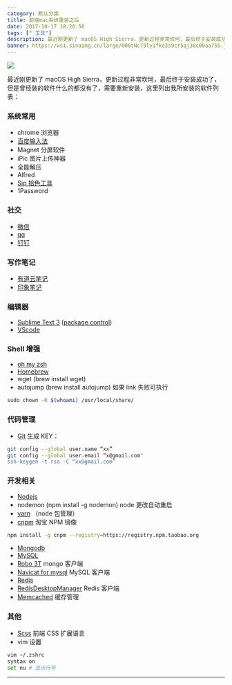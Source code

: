 ```yaml
---
category: 默认分类
title: 前端mac系统重装之后
date: 2017-10-17 18:20:50
tags: [" 工具"]
description: 最近刚更新了 macOS High Sierra，更新过程非常坎坷，最后终于安装成功了，但是曾经装的软件什么的都没有了，需要重新安装，这里列出我所安装的软件列表
banner: https://ws1.sinaimg.cn/large/006tNc79ly1fke3s9cr5qj30c00aa755.jpg
---
```


![](https://ws1.sinaimg.cn/large/006tNc79ly1fke3s9cr5qj30c00aa755.jpg)

最近刚更新了 macOS High Sierra，更新过程非常坎坷，最后终于安装成功了，但是曾经装的软件什么的都没有了，需要重新安装，这里列出我所安装的软件列表：

### 系统常用

*   chrome 浏览器
*   [百度输入法](https://srf.baidu.com/input/mac.html)
*   Magnet 分屏软件
*   iPic 图片上传神器
*   全能解压
*   Alfred
*   [Sip 拾色工具](http://sipapp.io/)
*   1Password

### 社交

*   [微信](http://weixin.qq.com/)
*   [qq](http://im.qq.com/macqq/)
*   [钉钉](https://im.dingtalk.com/)

### 写作笔记

*   [有道云笔记](http://note.youdao.com/)
*   [印象笔记](https://www.yinxiang.com/)

### 编辑器

*   [Sublime Text 3](http://www.sublimetext.com/) ([package control](https://packagecontrol.io/installation))
*   [VScode](https://code.visualstudio.com/)

### Shell 增强

*   [oh my zsh](http://ohmyz.sh/)
*   [Homebrew](https://brew.sh/)
*   wget (brew install wget)
*   autojump (brew install autojump)
    如果 link 失败可执行

```bash
sudo chown -R $(whoami) /usr/local/share/
```

### 代码管理

*   [Git](https://git-scm.com/)
    生成 KEY：

```bash
git config --global user.name “xx”
git config --global user.email “x@gmail.com"
ssh-keygen -t rsa -C “xx@gmail.com”
```

### 开发相关

*   [Nodejs](https://nodejs.org/en/download/)
*   nodemon (npm install -g nodemon) node 更改自动重启
*   [yarn](https://yarnpkg.com/zh-Hans/) （node 包管理）
*   [cnpm](https://npm.taobao.org/) 淘宝 NPM 镜像

```bash
npm install -g cnpm --registry=https://registry.npm.taobao.org
```

*   [Mongodb](https://www.mongodb.com/)
*   [MySQL](https://www.mysql.com/)
*   [Robo 3T](https://robomongo.org/) mongo 客户端
*   [Navicat for mysql](http://www.navicat.com.cn) MySQL 客户端
*   [Redis](http://www.redis.cn/)
*   [RedisDesktopManager](https://github.com/uglide/RedisDesktopManager/releases) Redis 客户端
*   [Memcached](http://memcached.org/) 缓存管理

### 其他

*   [Scss](https://www.sass.hk/) 前端 CSS 扩展语言
*   vim 设置

```bash
vim ~/.zshrc
syntax on
set nu # 显示行号
```

---
